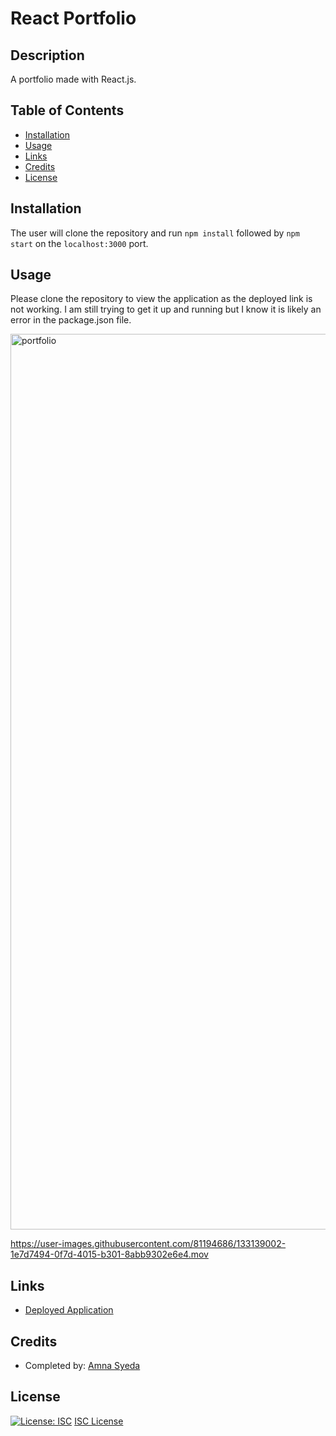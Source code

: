 # React Portfolio

## Description
A portfolio made with React.js.

## Table of Contents
* [Installation](#installation)
* [Usage](#usage)
* [Links](#links)
* [Credits](#credits)
* [License](#license)

## Installation 
The user will clone the repository and run `npm install` followed by `npm start` on the `localhost:3000` port. 

## Usage 
Please clone the repository to view the application as the deployed link is not working. I am still trying to get it up and running but I know it is likely an error in the package.json file. 

<img width="1433" alt="portfolio" src="https://user-images.githubusercontent.com/81194686/133134669-9095f85b-5820-47f0-9b10-dd9a29fc3295.png">


https://user-images.githubusercontent.com/81194686/133139002-1e7d7494-0f7d-4015-b301-8abb9302e6e4.mov




## Links
* [Deployed Application](https://amnasyeda.github.io/react-portfolio/)


## Credits
* Completed by: [Amna Syeda](https://github.com/amnasyeda)

## License
[![License: ISC](https://img.shields.io/badge/License-ISC-blue.svg)](https://opensource.org/licenses/ISC)
[ISC License](https://www.isc.org/licenses/)

